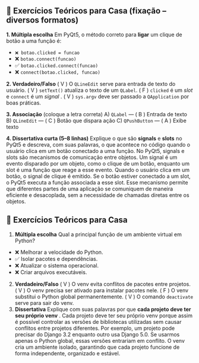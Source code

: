## 📝 Exercícios Teóricos para Casa (fixação – diversos formatos)

**1. Múltipla escolha**
Em PyQt5, o método correto para **ligar** um clique de botão a uma função é:

* `❌ botao.clicked = funcao`
* ❌ `botao.connect(funcao)`
* ✅ `botao.clicked.connect(funcao)`
* ❌ `connect(botao.clicked, funcao)`

**2. Verdadeiro/Falso**
( V ) O `QLineEdit` serve para entrada de texto do usuário.
( V ) `setText()` atualiza o texto de um `QLabel`.
( F ) `clicked` é um *slot* e `connect` é um  *signal* .
( V ) `sys.argv` deve ser passado a `QApplication` por boas práticas.

**3. Associação** (coloque a letra correta)
A) `QLabel` — ( B ) Entrada de texto
B) `QLineEdit` — ( C ) Botão que dispara ação
C) `QPushButton` — ( A ) Exibe texto

**4. Dissertativa curta (5–8 linhas)**
Explique o que são **signals** e **slots** no PyQt5 e descreva, com suas palavras, o que acontece no código quando o usuário clica em um botão conectado a uma função.
	No PyQt5, signals e slots são mecanismos de comunicação entre objetos. Um signal é um evento disparado por um objeto, como o clique de um botão, enquanto um slot é uma função que reage a esse evento. Quando o usuário clica em um botão, o signal de clique é emitido. Se o botão estiver conectado a um slot, o PyQt5 executa a função associada a esse slot. Esse mecanismo permite que diferentes partes de uma aplicação se comuniquem de maneira eficiente e desacoplada, sem a necessidade de chamadas diretas entre os objetos.


## 📝 Exercícios Teóricos para Casa

1. **Múltipla escolha**
   Qual a principal função de um ambiente virtual em Python?

* ❌ Melhorar a velocidade do Python.
* ✅ Isolar pacotes e dependências.
* ❌ Atualizar o sistema operacional.
* ❌ Criar arquivos executáveis.

2. **Verdadeiro/Falso**
   ( V ) O venv evita conflitos de pacotes entre projetos.
   ( V ) O venv precisa ser ativado para instalar pacotes nele.
   ( F ) O venv substitui o Python global permanentemente.
   ( V ) O comando `deactivate` serve para sair do venv.
3. **Dissertativa**
   Explique com suas palavras por que  **cada projeto deve ter seu próprio venv** .
   	Cada projeto deve ter seu próprio venv porque assim é possível controlar as versões de bibliotecas utilizadas sem causar conflitos entre projetos diferentes. Por exemplo, um projeto pode precisar do Django 3.2 enquanto outro usa Django 5.0. Se usarmos apenas o Python global, essas versões entrariam em conflito. O venv cria um ambiente isolado, garantindo que cada projeto funcione de forma independente, organizado e estável.
